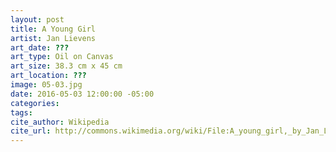 ```yaml
---
layout: post
title: A Young Girl
artist: Jan Lievens
art_date: ???
art_type: Oil on Canvas
art_size: 38.3 cm x 45 cm
art_location: ???
image: 05-03.jpg
date: 2016-05-03 12:00:00 -05:00
categories:
tags:
cite_author: Wikipedia
cite_url: http://commons.wikimedia.org/wiki/File:A_young_girl,_by_Jan_Lievens.jpg
---
```

